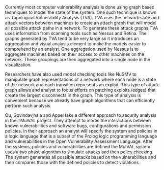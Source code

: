 Currently most computer vulnerability analysis is done using graph based
techniques to model the state of the system.  One such technique is known as
Topological Vulnerability Analysis (TVA).  TVA uses the network state and attack
vectors between machines to create an attach graph that will model all possible attack paths in a
network.  To generate these attack graphs TVA uses information from scanning
tools such as Nessus and Retina.  The graphs generated by TVA tend to be very
large so it introduces an aggregation and visual analysis element to make the
models easier to comprehend by an analyst.  One aggregation used by Nessus is to
aggregate machines based on their access to other machines on the network.
These groupings are then aggregated into a single node in the visualization.

Researchers have also used model checking tools like NuSMV to manipulate graph
representations of a network where each node is a state of the network and each
transition represents an exploit.  This type of attack graph allows and analyst
to focus efforts on patching exploits (edges) that create the largest
disconnects in the graph.  This type of analysis is convenient because we
already have graph algorithms that can efficiently perform such analysis.

Ou, Govindavjhala and Appel take a different approach to security analysis in
their MulVAL project.
They attempt to model the interactions between known vulnerabilities and
software bugs, configurations and permission policies.  In their approach an
analyst will specify the system and policies in a logic language that is a subset of the
Prolog logic programming language and vulnerabilities in the Open Vulnerability
Assessment Language. After the systems, policies and vulnerabilities are defined
the MulVAL system uses a two phase algorithm to simulate attacks and then policy
checking.  The system generates all possible attacks based on the
vulnerabilities and then compares those with the defined policies to detect
violations.
